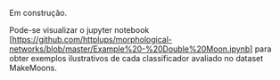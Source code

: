 Em construção.

Pode-se visualizar o jupyter notebook [https://github.com/httplups/morphological-networks/blob/master/Example%20-%20Double%20Moon.ipynb] para obter exemplos ilustrativos de cada classificador avaliado no dataset MakeMoons.
